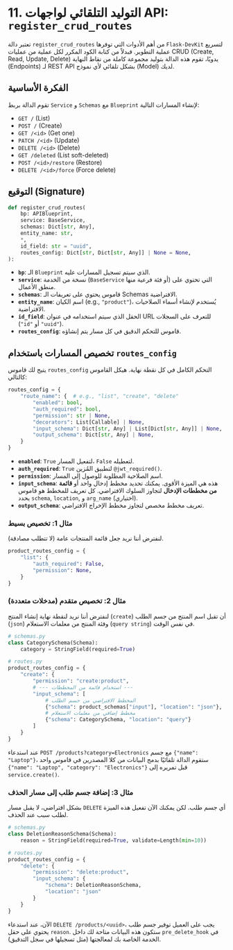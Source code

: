 # 11. التوليد التلقائي لواجهات API: `register_crud_routes`

تعتبر دالة `register_crud_routes` من أهم الأدوات التي توفرها `Flask-DevKit` لتسريع عملية التطوير. فبدلاً من كتابة الكود المكرر لكل عملية من عمليات CRUD (Create, Read, Update, Delete) يدويًا، تقوم هذه الدالة بتوليد مجموعة كاملة من نقاط النهاية (Endpoints) لـ REST API بشكل تلقائي لأي نموذج (Model) لديك.

## الفكرة الأساسية

تقوم الدالة بربط `Service` و `Schemas` مع `Blueprint` لإنشاء المسارات التالية:

- `GET /` (List)
- `POST /` (Create)
- `GET /<id>` (Get one)
- `PATCH /<id>` (Update)
- `DELETE /<id>` (Delete)
- `GET /deleted` (List soft-deleted)
- `POST /<id>/restore` (Restore)
- `DELETE /<id>/force` (Force delete)

## التوقيع (Signature)

```python
def register_crud_routes(
    bp: APIBlueprint,
    service: BaseService,
    schemas: Dict[str, Any],
    entity_name: str,
    *,
    id_field: str = "uuid",
    routes_config: Dict[str, Dict[str, Any]] | None = None,
):
```

- **`bp`**: الـ `Blueprint` الذي سيتم تسجيل المسارات عليه.
- **`service`**: نسخة من الخدمة (`BaseService` أو فئة فرعية منها) التي تحتوي على منطق الأعمال.
- **`schemas`**: قاموس يحتوي على تعريفات الـ Schemas الافتراضية.
- **`entity_name`**: اسم الكيان (e.g., `"product"`)، يُستخدم لإنشاء أسماء الصلاحيات الافتراضية.
- **`id_field`**: الحقل الذي سيتم استخدامه في عنوان URL للتعرف على السجلات (`"id"` أو `"uuid"`).
- **`routes_config`**: قاموس للتحكم الدقيق في كل مسار يتم إنشاؤه.

## تخصيص المسارات باستخدام `routes_config`

يتيح لك قاموس `routes_config` التحكم الكامل في كل نقطة نهاية. هيكل القاموس كالتالي:

```python
routes_config = {
    "route_name": {  # e.g., "list", "create", "delete"
        "enabled": bool,
        "auth_required": bool,
        "permission": str | None,
        "decorators": List[Callable] | None,
        "input_schema": Dict[str, Any] | List[Dict[str, Any]] | None,
        "output_schema": Dict[str, Any] | None,
    }
}
```

- **`enabled`**: `True` لتفعيل المسار، `False` لتعطيله.
- **`auth_required`**: `True` لتطبيق المُزين `@jwt_required()`.
- **`permission`**: اسم الصلاحية المطلوبة للوصول إلى المسار.
- **`input_schema`**: هذه هي الميزة الأقوى. يمكنك تحديد مخطط إدخال واحد أو **قائمة من مخططات الإدخال** لتجاوز السلوك الافتراضي. كل تعريف للمخطط هو قاموس يحدد `schema`, `location`, و `arg_name` (اختياري).
- **`output_schema`**: تعريف مخطط مخصص لتجاوز مخطط الإخراج الافتراضي.

### مثال 1: تخصيص بسيط

لنفترض أننا نريد جعل قائمة المنتجات عامة (لا تتطلب مصادقة).

```python
product_routes_config = {
    "list": {
        "auth_required": False,
        "permission": None,
    }
}
```

### مثال 2: تخصيص متقدم (مدخلات متعددة)

لنفترض أننا نريد لنقطة نهاية إنشاء المنتج (`create`) أن تقبل اسم المنتج من جسم الطلب (`json`) وفئة المنتج من معلمات الاستعلام (`query string`) في نفس الوقت.

```python
# schemas.py
class CategorySchema(Schema):
    category = StringField(required=True)

# routes.py
product_routes_config = {
    "create": {
        "permission": "create:product",
        # --- استخدام قائمة من المخططات ---
        "input_schema": [
            # المخطط الافتراضي من جسم الطلب
            {"schema": product_schemas["input"], "location": "json"},
            # مخطط إضافي من معلمات الاستعلام
            {"schema": CategorySchema, "location": "query"}
        ]
    }
}
```
عند استدعاء `POST /products?category=Electronics` مع جسم `{"name": "Laptop"}`، ستقوم الدالة تلقائيًا بدمج البيانات من كلا المصدرين في قاموس واحد `{"name": "Laptop", "category": "Electronics"}` قبل تمريره إلى `service.create()`.

### مثال 3: إضافة جسم طلب إلى مسار الحذف

بشكل افتراضي، لا يقبل مسار `DELETE` أي جسم طلب. لكن يمكنك الآن تفعيل هذه الميزة لطلب سبب عند الحذف.

```python
# schemas.py
class DeletionReasonSchema(Schema):
    reason = StringField(required=True, validate=Length(min=10))

# routes.py
product_routes_config = {
    "delete": {
        "permission": "delete:product",
        "input_schema": {
            "schema": DeletionReasonSchema,
            "location": "json"
        }
    }
}
```
الآن، عند استدعاء `DELETE /products/<uuid>`، يجب على العميل توفير جسم طلب يحتوي على حقل `reason`. ستكون هذه البيانات متاحة لك داخل `pre_delete_hook` في الخدمة الخاصة بك لمعالجتها (مثل تسجيلها في سجل التدقيق).
